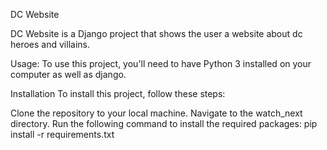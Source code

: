 DC Website

DC Website is a Django project that shows the user a website about dc heroes and villains.

Usage:
To use this project, you'll need to have Python 3 installed on your computer as well as django.

Installation
To install this project, follow these steps:

Clone the repository to your local machine.
Navigate to the watch_next directory.
Run the following command to install the required packages:
pip install -r requirements.txt
